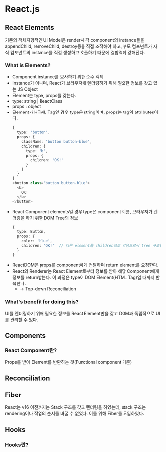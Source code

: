 # React.js

## React Elements
기존의 객체지향적인 UI Model은 render시 각 component의 instance들을 appendChild, removeChild, destroy등을 직접 조작해야 하고, 부모 컴포넌트가 자식 컴포넌트의 instance를 직접 생성하고 호출하기 때문에 결합력이 강해진다.

### What is Elements?
- Component instance를 묘사하기 위한 순수 객체
- Instance가 아니며, React가 브라우저에 렌더링하기 위해 필요한 정보를 갖고 있는 JS Object
- Element는 type, props를 갖는다.
- type: string | ReactClass
- props : object
- Element가 HTML Tag일 경우 type은 string이며, props는 tag의 attributes이다.
  ```typescript
  {
    type: 'button',
    props: {
      className: 'button button-blue',
      children: {
        type: 'b',
        props: {
          children: 'OK!'
        }
      }
    }
  }
  <button class='button button-blue'>
    <b>
      OK!
    </b>
  </button>
  ```
- React Component elements일 경우 type은 component 이름, 브라우저가 렌더링을 하기 위한 DOM Tree의 정보
  ```typescript
  {
    type: Button,
    props: {
      color: 'blue',
      children: 'OK!'  // 다른 element를 children으로 갖음으로써 tree 구조를 가질 수 있다.
    }
  }
  ```
- ReactDOM은 props를 component에게 전달하며 return element를 요청한다.
- React의 Renderer는 React Element로부터 정보를 받아 해당 Component에게 정보를 return받는다. 이 과정은 type이 DOM Element(HTML Tag)일 때까지 반복한다.
  - -> Top-down Reconciliation
### What's benefit for doing this?
UI를 렌더링하기 위해 필요한 정보를 React Element만을 갖고 DOM과 독립적으로 UI를 관리할 수 있다. 

## Components
### React Component란?
Props를 받아 Element를 반환하는 것(Functional component 기준)

## Reconciliation

## Fiber
React는 v16 이전까지는 Stack 구조를 갖고 렌더링을 하였는데, stack 구조는 rendering이나 작업의 순서를 바꿀 수 없었다. 이를 위해 Fiber를 도입하였다.

## Hooks
### Hooks란?
